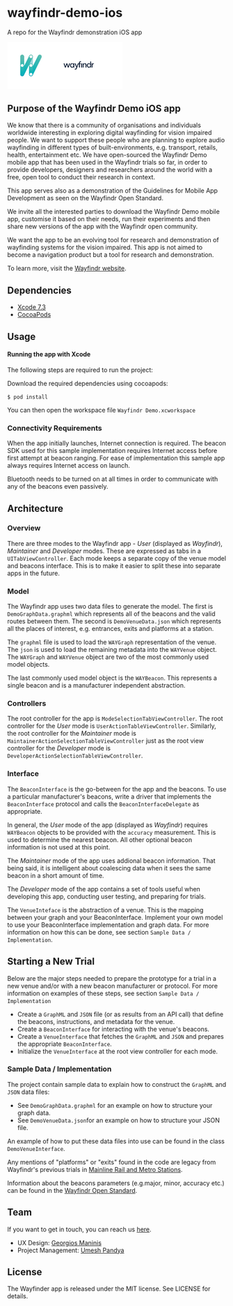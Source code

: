 # wayfindr-demo-ios
A repo for the Wayfindr demonstration iOS app

<img src="WayfindrLogo.png" width="265" height="auto"/>

## Purpose of the Wayfindr Demo iOS app

We know that there is a community of organisations and individuals worldwide interesting in exploring digital wayfinding for vision impaired people. We want to support these people who are planning to explore audio wayfinding in different types of built-environments, e.g. transport, retails, health, entertainment etc. We  have open-sourced the Wayfindr Demo mobile app that has been used in the Wayfindr trials so far, in order to provide developers, designers and researchers around the world with a free, open tool to conduct their research in context.

This app serves also as a demonstration of the Guidelines for Mobile App Development as seen on the Wayfindr Open Standard. 

We invite all the interested parties to download the Wayfindr Demo mobile app, customise it based on their needs, run their experiments and then share new versions of the app with the Wayfindr open community.

We want the app to be an evolving tool for research and demonstration of wayfinding systems for the vision impaired. This app is not aimed to become a navigation product but a tool for research and demonstration.

To learn more, visit the [Wayfindr website](http://www.wayfindr.net).

## Dependencies

* [Xcode 7.3](https://itunes.apple.com/gb/app/xcode/id497799835?mt=12)
* [CocoaPods](https://www.cocoapods.org)

## Usage

#### Running the app with Xcode

The following steps are required to run the project:

Download the required dependencies using cocoapods:

    $ pod install

You can then open the workspace file `Wayfindr Demo.xcworkspace`

### Connectivity Requirements

When the app initially launches, Internet connection is required. The beacon SDK used for this sample implementation requires Internet access before first attempt at beacon ranging. For ease of implementation this sample app always requires Internet access on launch.

Bluetooth needs to be turned on at all times in order to communicate with any of the beacons even passively.

## Architecture

### Overview

There are three modes to the Wayfindr app - *User* (displayed as *Wayfindr*), *Maintainer* and *Developer* modes. These are expressed as tabs in a `UITabViewController`. Each mode keeps a separate copy of the venue model and beacons interface. This is to make it easier to split these into separate apps in the future.

### Model

The Wayfindr app uses two data files to generate the model. The first is `DemoGraphData.graphml` which represents all of the beacons and the valid routes between them. The second is `DemoVenueData.json` which represents all the places of interest, e.g. entrances, exits and platforms at a station.

The `graphml` file is used to load the `WAYGraph` representation of the venue. The `json` is used to load the remaining metadata into the `WAYVenue` object. The `WAYGraph` and `WAYVenue` object are two of the most commonly used model objects.

The last commonly used model object is the `WAYBeacon`. This represents a single beacon and is a manufacturer independent abstraction.

### Controllers

The root controller for the app is `ModeSelectionTabViewController`. The root controller for the *User* mode is `UserActionTableViewController`. Similarly, the root controller for the *Maintainer* mode is `MaintainerActionSelectionTableViewController` just as the root view controller for the *Developer* mode is `DeveloperActionSelectionTableViewController`.

### Interface

The `BeaconInterface` is the go-between for the app and the beacons. To use a particular manufacturer's beacons, write a driver that implements the `BeaconInterface` protocol and calls the `BeaconInterfaceDelegate` as appropriate.

In general, the *User* mode of the app (displayed as *Wayfindr*) requires `WAYBeacon` objects to be provided with the `accuracy` measurement. This is used to determine the nearest beacon. All other optional beacon information is not used at this point.

The *Maintainer* mode of the app uses addional beacon information. That being said, it is intelligent about coalescing data when it sees the same beacon in a short amount of time.

The *Developer* mode of the app contains a set of tools useful when developing this app, conducting user testing, and preparing for  trials.

The `VenueInteface` is the abstraction of a venue. This is the mapping between your graph and your BeaconInterface. Implement your own model to use your BeaconInterface implementation and graph data. For more information on how this can be done, see section `Sample Data / Implementation`.

## Starting a New Trial

Below are the major steps needed to prepare the prototype for a trial in a new venue and/or with a new beacon manufacturer or protocol. For more information on examples of these steps, see section `Sample Data / Implementation`

- Create a `GraphML` and `JSON` file (or as results from an API call) that define the beacons, instructions, and metadata for the venue. 
- Create a `BeaconInterface` for interacting with the venue's beacons. 
- Create a `VenueInterface` that fetches the `GraphML` and `JSON` and prepares the appropriate `BeaconInterface`. 
- Initialize the `VenueInterface` at the root view controller for each mode.

### Sample Data / Implementation

The project contain sample data to explain how to construct the `GraphML` and `JSON` data files:

- See `DemoGraphData.graphml` for an example on how to structure your graph data.
- See `DemoVenueData.json`for an example on how to structure your JSON file.

An example of how to put these data files into use can be found in the class `DemoVenueInterface`.

Any mentions of "platforms" or "exits" found in the code are legacy from Wayfindr's previous trials in [Mainline Rail and Metro Stations](http://www.wayfindr.net).

Information about the beacons parameters (e.g.major, minor, accuracy etc.) can be found in the [Wayfindr Open Standard](http://www.wayfindr.net).

## Team

If you want to get in touch, you can reach us [here](mailto:hello@wayfindr.net).

* UX Design: [Georgios Maninis](mailto:georgios@wayfindr.net)
* Project Management: [Umesh Pandya](mailto:ume@wayfindr.net)


## License

The Wayfinder app is released under the MIT license. See LICENSE for details.

